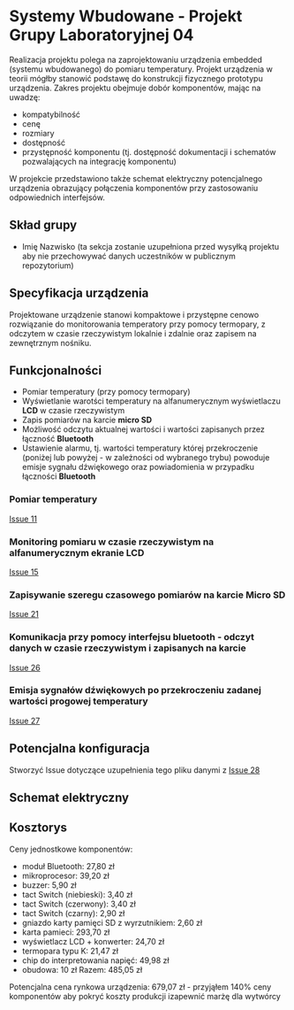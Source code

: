 # Systemy Wbudowane - Projekt Grupy Laboratoryjnej 04

Realizacja projektu polega na zaprojektowaniu urządzenia embedded (systemu wbudowanego) do pomiaru temperatury. Projekt urządzenia w teorii mógłby stanowić podstawę do konstrukcji fizycznego prototypu urządzenia. Zakres projektu obejmuje dobór komponentów, mając na uwadzę:

- kompatybilność
- cenę
- rozmiary
- dostępność
- przystępność komponentu (tj. dostępność dokumentacji i schematów pozwalających na integrację komponentu)

W projekcie przedstawiono także schemat elektryczny potencjalnego urządzenia obrazujący połączenia komponentów przy zastosowaniu odpowiednich interfejsów. 

## Skład grupy

- Imię Nazwisko (ta sekcja zostanie uzupełniona przed wysyłką projektu aby nie przechowywać danych uczestników w publicznym repozytorium)

## Specyfikacja urządzenia

Projektowane urządzenie stanowi kompaktowe i przystępne cenowo rozwiązanie do monitorowania temperatory przy pomocy termopary, z odczytem w czasie rzeczywistym lokalnie i zdalnie oraz zapisem na zewnętrznym nośniku.

## Funkcjonalności

- Pomiar temperatury (przy pomocy termopary)
- Wyświetlanie warotści temperatury na alfanumerycznym wyświetlaczu **LCD** w czasie rzeczywistym
- Zapis pomiarów na karcie **micro SD**
- Możliwość odczytu aktualnej wartości i wartości zapisanych przez łączność **Bluetooth**
- Ustawienie alarmu, tj. wartości temperatury której przekroczenie (poniżej lub powyżej - w zależności od wybranego trybu) powoduje emisje sygnału dźwiękowego oraz powiadomienia w przypadku łączności **Bluetooth**

### Pomiar temperatury

[Issue 11](https://github.com/Tomasz-Zdeb/Embedded-Systems-Class-Project/issues/11)

### Monitoring pomiaru w czasie rzeczywistym na alfanumerycznym ekranie LCD

[Issue 15](https://github.com/Tomasz-Zdeb/Embedded-Systems-Class-Project/issues/15)

### Zapisywanie szeregu czasowego pomiarów na karcie Micro SD

[Issue 21](https://github.com/Tomasz-Zdeb/Embedded-Systems-Class-Project/issues/21)

### Komunikacja przy pomocy interfejsu bluetooth - odczyt danych w czasie rzeczywistym i zapisanych na karcie

[Issue 26](https://github.com/Tomasz-Zdeb/Embedded-Systems-Class-Project/issues/26)

### Emisja sygnałów dźwiękowych po przekroczeniu zadanej wartości progowej temperatury

[Issue 27](https://github.com/Tomasz-Zdeb/Embedded-Systems-Class-Project/issues/27)

## Potencjalna konfiguracja

Stworzyć Issue dotyczące uzupełnienia tego pliku danymi z [Issue 28](https://github.com/Tomasz-Zdeb/Embedded-Systems-Class-Project/issues/28)

## Schemat elektryczny

## Kosztorys

Ceny jednostkowe komponentów:
- moduł Bluetooth: 27,80 zł
- mikroprocesor: 39,20 zł
- buzzer: 5,90 zł
- tact Switch (niebieski): 3,40 zł
- tact Switch (czerwony): 3,40 zł
- tact Switch (czarny): 2,90 zł
- gniazdo karty pamięci SD z wyrzutnikiem: 2,60 zł
- karta pamieci: 293,70 zł
- wyświetlacz LCD + konwerter: 24,70 zł
- termopara typu K: 21,47 zł
- chip do interpretowania napięć: 49,98 zł
- obudowa: 10 zł
Razem: 485,05 zł

Potencjalna cena rynkowa urządzenia: 679,07 zł - przyjąłem 140% ceny komponentów aby pokryć koszty produkcji izapewnić marżę dla wytwórcy